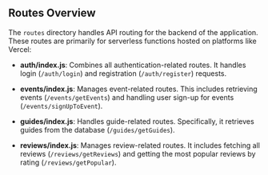 ## Routes Overview

The `routes` directory handles API routing for the backend of the application. These routes are primarily for serverless functions hosted on platforms like Vercel:

- **auth/index.js**: Combines all authentication-related routes. It handles login (`/auth/login`) and registration (`/auth/register`) requests.

- **events/index.js**: Manages event-related routes. This includes retrieving events (`/events/getEvents`) and handling user sign-up for events (`/events/signUpToEvent`).

- **guides/index.js**: Handles guide-related routes. Specifically, it retrieves guides from the database (`/guides/getGuides`).

- **reviews/index.js**: Manages review-related routes. It includes fetching all reviews (`/reviews/getReviews`) and getting the most popular reviews by rating (`/reviews/getPopular`).
